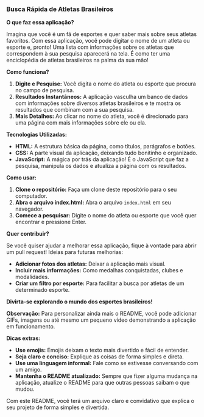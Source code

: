 ### **Busca Rápida de Atletas Brasileiros**

**O que faz essa aplicação?**

Imagina que você é um fã de esportes e quer saber mais sobre seus atletas favoritos. Com essa aplicação, você pode digitar o nome de um atleta ou esporte e, pronto! Uma lista com informações sobre os atletas que correspondem à sua pesquisa aparecerá na tela. É como ter uma enciclopédia de atletas brasileiros na palma da sua mão!

**Como funciona?**

1. **Digite e Pesquise:** Você digita o nome do atleta ou esporte que procura no campo de pesquisa.
2. **Resultados Instantâneos:** A aplicação vasculha um banco de dados com informações sobre diversos atletas brasileiros e te mostra os resultados que combinam com a sua pesquisa.
3. **Mais Detalhes:** Ao clicar no nome do atleta, você é direcionado para uma página com mais informações sobre ele ou ela.

**Tecnologias Utilizadas:**

* **HTML:** A estrutura básica da página, como títulos, parágrafos e botões.
* **CSS:** A parte visual da aplicação, deixando tudo bonitinho e organizado.
* **JavaScript:** A mágica por trás da aplicação! É o JavaScript que faz a pesquisa, manipula os dados e atualiza a página com os resultados.

**Como usar:**

1. **Clone o repositório:** Faça um clone deste repositório para o seu computador.
2. **Abra o arquivo index.html:** Abra o arquivo `index.html` em seu navegador.
3. **Comece a pesquisar:** Digite o nome do atleta ou esporte que você quer encontrar e pressione Enter.

**Quer contribuir?**

Se você quiser ajudar a melhorar essa aplicação, fique à vontade para abrir um pull request! Ideias para futuras melhorias:

* **Adicionar fotos dos atletas:** Deixar a aplicação mais visual.
* **Incluir mais informações:** Como medalhas conquistadas, clubes e modalidades.
* **Criar um filtro por esporte:** Para facilitar a busca por atletas de um determinado esporte.

**Divirta-se explorando o mundo dos esportes brasileiros!**

**Observação:** Para personalizar ainda mais o README, você pode adicionar GIFs, imagens ou até mesmo um pequeno vídeo demonstrando a aplicação em funcionamento.

**Dicas extras:**

* **Use emojis:** Emojis deixam o texto mais divertido e fácil de entender.
* **Seja claro e conciso:** Explique as coisas de forma simples e direta.
* **Use uma linguagem informal:** Fale como se estivesse conversando com um amigo.
* **Mantenha o README atualizado:** Sempre que fizer alguma mudança na aplicação, atualize o README para que outras pessoas saibam o que mudou.

Com este README, você terá um arquivo claro e convidativo que explica o seu projeto de forma simples e divertida. 
